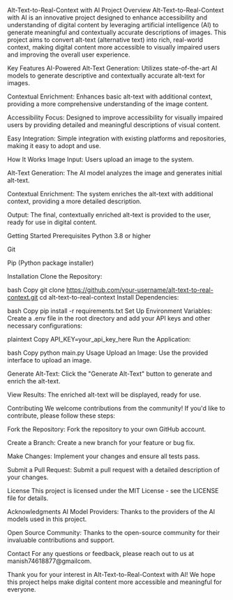 Alt-Text-to-Real-Context with AI
Project Overview
Alt-Text-to-Real-Context with AI is an innovative project designed to enhance accessibility and understanding of digital content by leveraging artificial intelligence (AI) to generate meaningful and contextually accurate descriptions of images. This project aims to convert alt-text (alternative text) into rich, real-world context, making digital content more accessible to visually impaired users and improving the overall user experience.

Key Features
AI-Powered Alt-Text Generation: Utilizes state-of-the-art AI models to generate descriptive and contextually accurate alt-text for images.

Contextual Enrichment: Enhances basic alt-text with additional context, providing a more comprehensive understanding of the image content.

Accessibility Focus: Designed to improve accessibility for visually impaired users by providing detailed and meaningful descriptions of visual content.

Easy Integration: Simple integration with existing platforms and repositories, making it easy to adopt and use.

How It Works
Image Input: Users upload an image to the system.

Alt-Text Generation: The AI model analyzes the image and generates initial alt-text.

Contextual Enrichment: The system enriches the alt-text with additional context, providing a more detailed description.

Output: The final, contextually enriched alt-text is provided to the user, ready for use in digital content.

Getting Started
Prerequisites
Python 3.8 or higher

Git

Pip (Python package installer)

Installation
Clone the Repository:

bash
Copy
git clone https://github.com/your-username/alt-text-to-real-context.git
cd alt-text-to-real-context
Install Dependencies:

bash
Copy
pip install -r requirements.txt
Set Up Environment Variables:
Create a .env file in the root directory and add your API keys and other necessary configurations:

plaintext
Copy
API_KEY=your_api_key_here
Run the Application:

bash
Copy
python main.py
Usage
Upload an Image: Use the provided interface to upload an image.

Generate Alt-Text: Click the "Generate Alt-Text" button to generate and enrich the alt-text.

View Results: The enriched alt-text will be displayed, ready for use.

Contributing
We welcome contributions from the community! If you'd like to contribute, please follow these steps:

Fork the Repository: Fork the repository to your own GitHub account.

Create a Branch: Create a new branch for your feature or bug fix.

Make Changes: Implement your changes and ensure all tests pass.

Submit a Pull Request: Submit a pull request with a detailed description of your changes.

License
This project is licensed under the MIT License - see the LICENSE file for details.

Acknowledgments
AI Model Providers: Thanks to the providers of the AI models used in this project.

Open Source Community: Thanks to the open-source community for their invaluable contributions and support.

Contact
For any questions or feedback, please reach out to us at manish74618877@gmailcom.

Thank you for your interest in Alt-Text-to-Real-Context with AI! We hope this project helps make digital content more accessible and meaningful for everyone.


